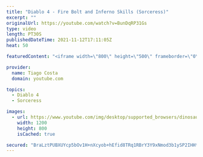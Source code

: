```yaml
---
title: "Diablo 4 - Fire Bolt and Inferno Skills (Sorceress)"
excerpt: ""
originalUrl: https://youtube.com/watch?v=BunDqRP31Gs
type: video
length: PT30S
publishedDateTime: 2021-11-12T17:11:05Z
heat: 50

featuredContent: "<iframe width=\"800\" height=\"500\" frameborder=\"0\" src=\"https://www.youtube.com/embed/BunDqRP31Gs\" allow=\"accelerometer; autoplay; encrypted-media; gyroscope; picture-in-picture\" allowfullscreen></iframe>"

provider:
  name: Tiago Costa
  domain: youtube.com

topics:
  - Diablo 4
  - Sorceress

images:
  - url: https://www.youtube.com/img/desktop/supported_browsers/dinosaur.png
    width: 1200
    height: 800
    isCached: true

secured: "BraLztPUBXUYcp5bOv1H+nXcyob+hEfid8TRq1RBrY3Y9xNmod3b1ySP2IHHt6aBsVZ5rstoj5ntW90MBwMlSjlme7w/znlSZlsNQFHXV6gOMxPyPH3JCGDGDc23NYaEdSKHReCXNR60cHr+5ocewh77bwL1TEepPCAskeelPsPWyx2Sn9gpNRK//kAFqHhL6Tfb3CVaXYzRe6i5kVNF3k6fyUnM8C90gfzv7EA2M5t5M1l1xLHJfrURDCvlra1rWwvfIo1uj+yeq1GFwmMKC0ZxnXI6MUCkV9QiIzke/XPsuzBNtu4lfe1xlv2nq2SikUJJLqvbOWwiSSFm7koIIMkP7UbWsENa2s/xKLes/TIea+seCmGyrXeQefZUk9UGTmiyNS3FdLplkalgqZNYHmL+CJT7CnxsMCCx/0MlYe4=;2cjU/p/ntZ0eVx1u+jybgw=="
---
```


